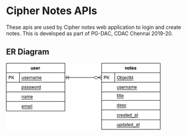 # Cipher Notes APIs
These apis are used by Cipher notes web application to login and create notes.
This is developed as part of PG-DAC, CDAC Chennai 2019-20.

## ER Diagram
![ER Diagram](./docs/screen7.png)
